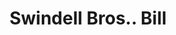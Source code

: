 ---
doi: 10.7916/D8XD2CQ8
date_other: '1880'
date_other_textual: '1880'
form: printed ephemera
genre:
- Invoices
name:
- Swindell Bros.
object_in_context_url: https://biggert.cul.columbia.edu/items/view/ave_biggert_00564
subject_hierarchical_geographic:
- Baltimore, Maryland, United States
subject_name:
- Swindell Bros.
title: Swindell Bros.. Bill
sort_title: Swindell Bros.. Bill
call_number: ave_biggert_00564
coordinates:
- 39.28333333333333,-76.61666666666666
pid: ave_biggert_00564
identifiers: ave_biggert_00564
thumbnail: https://derivativo-3.library.columbia.edu/iiif/2/ldpd:343565/full/!256,256/0/native.jpg
permalink: "/biggert/ave_biggert_00564/"
layout: iiif-image-page
---